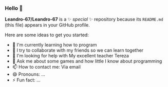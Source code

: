### Hello 👋


**Leandro-67/Leandro-67** is a ✨ _special_ ✨ repository because its `README.md` (this file) appears in your GitHub profile.

Here are some ideas to get you started:


- 🌱 I'm currently learning how to program
- 👯 I try to collaborate with my friends so we can learn together
- 🤔 I'm looking for help with My excellent teacher Tereza
- 💬 Ask me about some games and how little I know about programming
- 📫 How to contact me: Via email
- 😄 Pronouns: ...
- ⚡ Fun fact: ...
